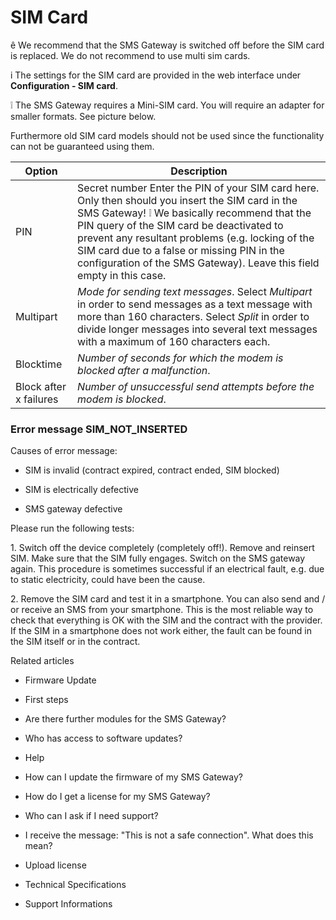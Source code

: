 # SIM Card

ê We recommend that the SMS Gateway is switched off before the SIM card is
replaced. We do not recommend to use multi sim cards.

i The settings for the SIM card are provided in the web interface under
**Configuration - SIM card**.

❕ The SMS Gateway requires a Mini-SIM card. You will require an adapter for
smaller formats. See picture below.

Furthermore old SIM card models should not be used since the functionality can
not be guaranteed using them.

Option | Description  
---|---  
PIN |  Secret number Enter the PIN of your SIM card here. Only then should you insert the SIM card in the SMS Gateway! ❕ We basically recommend that the PIN query of the SIM card be deactivated to prevent any resultant problems (e.g. locking of the SIM card due to a false or missing PIN in the configuration of the SMS Gateway). Leave this field empty in this case.  
Multipart |  _Mode for sending text messages_. Select _Multipart_ in order to send messages as a text message with more than 160 characters. Select _Split_ in order to divide longer messages into several text messages with a maximum of 160 characters each.  
Blocktime | _Number of seconds for which the modem is blocked after a malfunction_.  
Block after x failures  | _Number of unsuccessful send attempts before the modem is blocked_.  
  
### Error message SIM_NOT_INSERTED

Causes of error message:

  * SIM is invalid (contract expired, contract ended, SIM blocked)

  * SIM is electrically defective

  * SMS gateway defective

Please run the following tests:

1\. Switch off the device completely (completely off!). Remove and reinsert
SIM. Make sure that the SIM fully engages. Switch on the SMS gateway again.
This procedure is sometimes successful if an electrical fault, e.g. due to
static electricity, could have been the cause.

2\. Remove the SIM card and test it in a smartphone. You can also send and /
or receive an SMS from your smartphone. This is the most reliable way to check
that everything is OK with the SIM and the contract with the provider. If the
SIM in a smartphone does not work either, the fault can be found in the SIM
itself or in the contract.

Related articles

  * Firmware Update

  * First steps 

  * Are there further modules for the SMS Gateway?
  * Who has access to software updates?

  * Help

  * How can I update the firmware of my SMS Gateway?

  * How do I get a license for my SMS Gateway?

  * Who can I ask if I need support?

  * I receive the message: "This is not a safe connection". What does this mean?

  * Upload license

  * Technical Specifications
  * Support Informations

